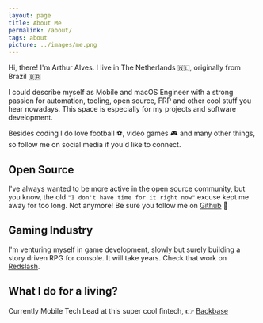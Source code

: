 ```yaml
---
layout: page
title: About Me
permalink: /about/
tags: about
picture: ../images/me.png
---
```


Hi, there! I'm Arthur Alves.
I live in The Netherlands 🇳🇱, originally from Brazil 🇧🇷

I could describe myself as Mobile and macOS Engineer with a strong passion for automation, tooling, open source, FRP and other cool stuff you hear nowadays. This space is especially for my projects and software development.

Besides coding I do love football ⚽, video games 🎮 and many other things, so follow me on social media if you'd like to connect.

## Open Source

I've always wanted to be more active in the open source community, but you know, the old `"I don't have time for it right now"` excuse kept me away for too long. Not anymore! Be sure you follow me on [Github](https://github.com/arthurpalves) 🚀

## Gaming Industry

I'm venturing myself in game development, slowly but surely building a story driven RPG for console.
It will take years. Check that work on [Redslash](https://www.redslash.co).

## What I do for a living?

Currently Mobile Tech Lead at this super cool fintech, 👉 [Backbase](https://www.backbase.com)
